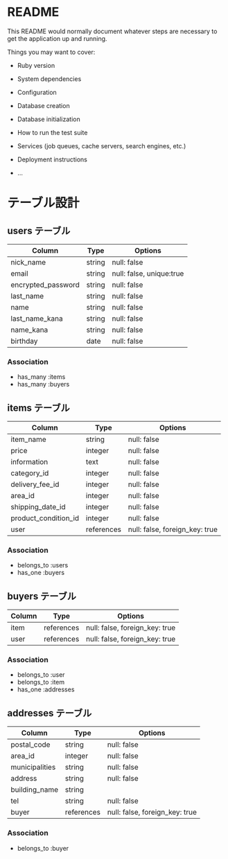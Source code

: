# README

This README would normally document whatever steps are necessary to get the
application up and running.

Things you may want to cover:

* Ruby version

* System dependencies

* Configuration

* Database creation

* Database initialization

* How to run the test suite

* Services (job queues, cache servers, search engines, etc.)

* Deployment instructions

* ...

# テーブル設計

## users テーブル

| Column             | Type    | Options                  |
| ------------------ | ------- | ------------------------ |
| nick_name          | string  | null: false              |
| email              | string  | null: false, unique:true |
| encrypted_password | string  | null: false              |
| last_name          | string  | null: false              |
| name               | string  | null: false              |
| last_name_kana     | string  | null: false              |
| name_kana          | string  | null: false              |
| birthday           | date    | null: false              |

### Association

- has_many :items
- has_many :buyers


## items テーブル

| Column               | Type       | Options                        |
| -------------------- | ---------- | ------------------------------ |
| item_name            | string     | null: false                    |
| price                | integer    | null: false                    |
| information          | text       | null: false                    |
| category_id          | integer    | null: false                    |
| delivery_fee_id      | integer    | null: false                    |
| area_id              | integer    | null: false                    |
| shipping_date_id     | integer    | null: false                    |
| product_condition_id | integer    | null: false                    |
| user                 | references | null: false, foreign_key: true |

### Association

- belongs_to :users
- has_one :buyers


## buyers テーブル

| Column             | Type       | Options                        |
| ------------------ | ---------- | ------------------------------ |
| item               | references | null: false, foreign_key: true |
| user               | references | null: false, foreign_key: true |

### Association

- belongs_to :user
- belongs_to :item
- has_one :addresses


## addresses テーブル

| Column             | Type       | Options                        |
| ------------------ | ---------- | ------------------------------ |
| postal_code        | string     | null: false                    |
| area_id            | integer    | null: false                    |
| municipalities     | string     | null: false                    |
| address            | string     | null: false                    |
| building_name      | string     |                                |
| tel                | string     | null: false                    |
| buyer              | references | null: false, foreign_key: true |

### Association

- belongs_to :buyer
